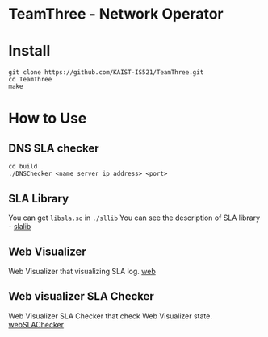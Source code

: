 # TeamThree - Network Operator

# Install
```
git clone https://github.com/KAIST-IS521/TeamThree.git
cd TeamThree
make
```

# How to Use

## DNS SLA checker
```
cd build
./DNSChecker <name server ip address> <port>
```
## SLA Library
You can get ```libsla.so``` in ```./sllib```
You can see the description of SLA library - [slalib](/slalib/README.md)

## Web Visualizer
Web Visualizer that visualizing SLA log.
[web](/web)

## Web visualizer SLA Checker
Web Visualizer SLA Checker that check Web Visualizer state.
[webSLAChecker](/webSLAChecker)
